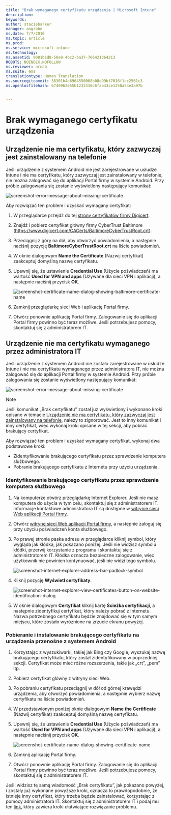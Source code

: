 ```yaml
---
title: "Brak wymaganego certyfikatu urządzenia | Microsoft Intune"
description: 
keywords: 
author: staciebarker
manager: angrobe
ms.date: 7/7/2016
ms.topic: article
ms.prod: 
ms.service: microsoft-intune
ms.technology: 
ms.assetid: 9081b1d8-50e8-4bc2-ba37-766421364213
ROBOTS: NOINDEX,NOFOLLOW
ms.reviewer: arnab
ms.suite: ems
translationtype: Human Translation
ms.sourcegitcommit: 38301b4e6964550008b08e99bf7016f1cc2561c3
ms.openlocfilehash: 6740962e55b1232330c6fab43ce1250a54e3a97b


---
```



# Brak wymaganego certyfikatu urządzenia


## Urządzenie nie ma certyfikatu, który zazwyczaj jest zainstalowany na telefonie
Jeśli urządzenie z systemem Android nie jest zarejestrowane w usłudze Intune i nie ma certyfikatu, który zazwyczaj jest zainstalowany w telefonie, nie można zalogować się do aplikacji Portal firmy w systemie Android. Przy próbie zalogowania się zostanie wyświetlony następujący komunikat:

![screenshot-error-message-about-missing-certificate](./media/andr-cert_install-1-cert_missing.png)

Aby rozwiązać ten problem i uzyskać wymagany certyfikat:

1.  W przeglądarce przejdź do tej [strony certyfikatów firmy Digicert](https://www.digicert.com/digicert-root-certificates.htm).

2.  Znajdź i pobierz certyfikat główny firmy CyberTrust Baltimore (https://www.digicert.com/CACerts/BaltimoreCyberTrustRoot.crt).

3.  Przeciągnij z góry na dół, aby otworzyć powiadomienia, a następnie naciśnij pozycję **BaltimoreCyberTrustRoot.crt** na liście powiadomień.

4.  W oknie dialogowym **Name the Certificate** (Nazwij certyfikat) zaakceptuj domyślną nazwę certyfikatu.

5. Upewnij się, że ustawienie **Credential Use** (Użycie poświadczeń) ma wartość **Used for VPN and apps** (Używane dla sieci VPN i aplikacji), a następnie naciśnij przycisk **OK**.

    ![screenshot-certificate-name-dialog-showing-baltimore-certificate-name](./media/andr-cert_install-2-add_cert_name.png)

6. Zamknij przeglądarkę sieci Web i aplikację Portal firmy.

7. Otwórz ponownie aplikację Portal firmy. Zalogowanie się do aplikacji Portal firmy powinno być teraz możliwe. Jeśli potrzebujesz pomocy, skontaktuj się z administratorem IT.

## Urządzenie nie ma certyfikatu wymaganego przez administratora IT
Jeśli urządzenie z systemem Android nie zostało zarejestrowane w usłudze Intune i nie ma certyfikatu wymaganego przez administratora IT, nie można zalogować się do aplikacji Portal firmy w systemie Android. Przy próbie zalogowania się zostanie wyświetlony następujący komunikat:

![screenshot-error-message-about-missing-certificate](./media/andr-cert_install-1-cert_missing.png)

>[!NOTE]
> Jeśli komunikat „Brak certyfikatu” został już wyświetlony i wykonano kroki opisane w temacie [Urządzenie nie ma certyfikatu, który zazwyczaj jest zainstalowany na telefonie](#your-device-is-missing-a-certificate-that-usually-comes-installed-on-your-phone), należy to zignorować. Jest to inny komunikat i inny certyfikat, więc wykonaj kroki opisane w tej sekcji, aby pobrać brakujący certyfikat.

Aby rozwiązać ten problem i uzyskać wymagany certyfikat, wykonaj dwa podstawowe kroki:

- Zidentyfikowanie brakującego certyfikatu przez sprawdzenie komputera służbowego.
- Pobranie brakującego certyfikatu z Internetu przy użyciu urządzenia.

### Identyfikowanie brakującego certyfikatu przez sprawdzenie komputera służbowego

1. Na komputerze otwórz przeglądarkę Internet Explorer. Jeśli nie masz komputera do użycia w tym celu, skontaktuj się z administratorem IT. Informacje kontaktowe administratora IT są dostępne w [witrynie sieci Web aplikacji Portal firmy](http://portal.manage.microsoft.com).

2. Otwórz [witrynę sieci Web aplikacji Portal firmy](http://portal.manage.microsoft.com), a następnie zaloguj się przy użyciu poświadczeń konta służbowego.

3. Po prawej stronie paska adresu w przeglądarce kliknij symbol, który wygląda jak kłódka, jak pokazano poniżej. Jeśli nie widzisz symbolu kłódki, przerwij korzystanie z programu i skontaktuj się z administratorem IT. Kłódka oznacza bezpieczne zalogowanie, więc użytkownik nie powinien kontynuować, jeśli nie widzi tego symbolu.

    ![screenshot-internet-explorer-address-bar-padlock-symbol](./media/andr-missing-cert-ie-padlock-symbol.png)

4. Kliknij pozycję **Wyświetl certyfikaty**.

    ![screenshot-internet-explorer-view-certificates-button-on-website-identification-dialog](./media/andr-missg-cert-ie-view-cert-button.png)

5. W oknie dialogowym **Certyfikat** kliknij kartę **Ścieżka certyfikacji**, a następnie zidentyfikuj certyfikat, który należy pobrać z Internetu. Nazwa potrzebnego certyfikatu będzie znajdować się w tym samym miejscu, które zostało wyróżnione na zrzucie ekranu powyżej.

### Pobieranie i instalowanie brakującego certyfikatu na urządzenia przenośne z systemem Android

1. Korzystając z wyszukiwarki, takiej jak Bing czy Google, wyszukaj nazwę brakującego certyfikatu, który został zidentyfikowany w poprzedniej sekcji. Certyfikat może mieć różne rozszerzenia, takie jak „crt”, „pem” itp.

2. Pobierz certyfikat główny z witryny sieci Web.

3. Po pobraniu certyfikatu przeciągnij w dół od górnej krawędzi urządzenia, aby otworzyć powiadomienia, a następnie wybierz nazwę certyfikatu na liście powiadomień.

4. W przedstawionym poniżej oknie dialogowym **Name the Certificate** (Nazwij certyfikat) zaakceptuj domyślną nazwę certyfikatu.

5. Upewnij się, że ustawienie **Credential Use** (Użycie poświadczeń) ma wartość **Used for VPN and apps** (Używane dla sieci VPN i aplikacji), a następnie naciśnij przycisk **OK**.

    ![screenshot-certificate-name-dialog-showing-certificate-name](./media/andr-missing-cert-cert-name.png)

6. Zamknij aplikację Portal firmy.

7. Otwórz ponownie aplikację Portal firmy. Zalogowanie się do aplikacji Portal firmy powinno być teraz możliwe. Jeśli potrzebujesz pomocy, skontaktuj się z administratorem IT.

Jeśli widzisz tę samą wiadomość „Brak certyfikatu”, jak pokazano powyżej, i zostały już wykonane powyższe kroki, oznacza to prawdopodobnie, że istnieje inny certyfikat, który trzeba będzie zainstalować, korzystając z pomocy administratora IT. Skontaktuj się z administratorem IT i podaj mu ten [link](/intune/troubleshoot/troubleshoot-device-enrollment-in-intune#android-certificate-issues), który zawiera kroki ułatwiające rozwiązanie problemu.





<!--HONumber=Aug16_HO5-->


